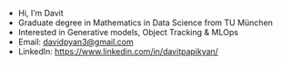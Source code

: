 - Hi, I’m Davit
- Graduate degree in Mathematics in Data Science from TU München
- Interested in Generative models, Object Tracking & MLOps
- Email: davidpyan3@gmail.com
- LinkedIn: https://www.linkedin.com/in/davitpapikyan/
